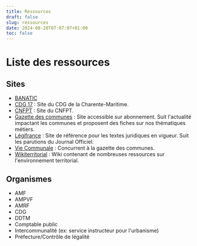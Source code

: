 ```yaml
---
title: Ressources
draft: false
slug: ressources
date: 2024-08-28T07:07:07+01:00
toc: false
---
```


# Liste des ressources

## Sites

- [BANATIC](https://www.banatic.interieur.gouv.fr/)
- [CDG 17](https://www.cdg17.fr/) : Site du CDG de la Charente-Maritime.
- [CNFPT](https://www.cnfpt.fr/) : Site du CNFPT.
- [Gazette des communes](https://www.lagazettedescommunes.com/) : Site accessible sur abonnement. Suit l'actualité impactant les communes et proposent des fiches sur nos thématiques métiers.
- [Légifrance](https://www.legifrance.gouv.fr/) : Site de référence pour les textes juridiques en vigueur. Suit les parutions du Journal Officiel.
- [Vie Communale](https://www.laviecommunale.fr/) : Concurrent à la gazette des communes.
- [Wikiterritorial](https://www.wikiterritorial.cnfpt.fr/xwiki/bin/view/Main/WebHome) : Wiki contenant de nombreuses ressources sur l'environnement territorial.

## Organismes

- AMF
- AMPVF
- AMRF
- CDG
- DDTM
- Comptable public
- Intercommunalité (ex: service instructeur pour l'urbanisme)
- Préfecture/Contrôle de légalité